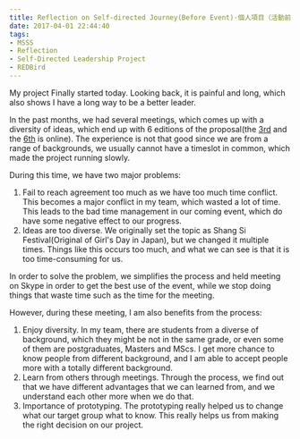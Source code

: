 ```yaml
---
title: Reflection on Self-directed Journey(Before Event)·個人項目（活動前）檢討
date: 2017-04-01 22:44:40
tags:
- MSSS
- Reflection
- Self-Directed Leadership Project
- REDBird
---
```

My project Finally started today. Looking back, it is painful and long, which also shows I have a long way to be a better leader.

In the past months, we had several meetings, which comes up with a diversity of ideas, which end up with 6 editions of the proposal(the [3rd](https://backyard.patrickwu.cf/2017/03/MSSS-photograph-competition/) and the [6th](https://backyard.patrickwu.cf/2017/04/MSSS-photograph-competition-6/) is online).
The experience is not that good since we are from a range of backgrounds, we usually cannot have a timeslot in common, which made the project running slowly.
<!--more-->
During this time, we have two major problems:

1. Fail to reach agreement too much as we have too much time conflict. This becomes a major conflict in my team, which wasted a lot of time. This leads to the bad time management in our coming event, which do have some negative effect to our progress. 
2. Ideas are too diverse. We originally set the topic as Shang Si Festival(Original of Girl's Day in Japan), but we changed it multiple times. Things like this occurs too much, and what we can see is that it is too time-consuming for us. 

In order to solve the problem, we simplifies the process and held meeting on Skype in order to get the best use of the event, while we stop doing things that waste time such as the time for the meeting.

However, during these meeting, I am also benefits from the process:

1. Enjoy diversity. In my team, there are students from a diverse of background, which they might be not in the same grade, or even some of them are postgraduates, Masters and MScs. I get more chance to know people from different background, and I am able to accept people more with a totally different background.
2. Learn from others through meetings. Through the process, we find out that we have different advantages that we can learned from, and we understand each other more when we do that.
3. Importance of prototyping. The prototyping really helped us to change what our target group what to know. This really helps us from making the right decision on our project.